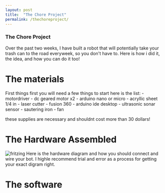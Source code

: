 ```yaml
---
layout: post
title:  "The Chore Project"
permalink: /thechoreproject/
---
```

 
### The Chore Project

Over the past two weeks, I have built a robot that will potentially take your trash can to the road everyweek, so you don't have to. Here is how i did it, the idea, and how you can do it too!

<h1> The materials</h1>
<p1> First things first you will need a few things to start here is the list:
	- motordriver
	- dc geared motor x2
	- arduino nano or micro
	- acryllic sheet 1/4 in
	- laser cutter
	- fusion 360
	- arduino ide desktop
	- ultrasonic sonar sensor
	- sautering iron
	- fan

these supplies are necessary and shouldnt cost more than 30 dollars! 
</p1>
<h1>The Hardware Assembled</h1>
<img src="2019-08-07.png" alt="fritzing">
Here is the hardware diagram and how you should connect and wire your bot. I highle recommend trial and error as a process for getting your exact digram right. 

<h1>The software</h1>
